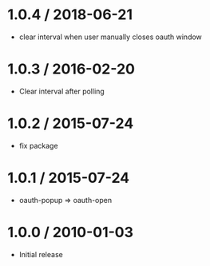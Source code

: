 
1.0.4 / 2018-06-21
==================

  * clear interval when user manually closes oauth window

1.0.3 / 2016-02-20
==================

  * Clear interval after polling

1.0.2 / 2015-07-24
==================

  * fix package

1.0.1 / 2015-07-24
==================

  * oauth-popup => oauth-open

1.0.0 / 2010-01-03
==================

  * Initial release
